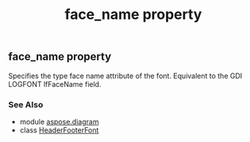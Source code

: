 ﻿---
title: face_name property
second_title: Aspose.Diagram for Python via .NET API References
description: 
type: docs
weight: 60
url: /python-net/aspose.diagram/headerfooterfont/face_name/
is_root: false
---

## face_name property


Specifies the type face name attribute of the font. Equivalent to the GDI LOGFONT lfFaceName field.

### See Also
* module [aspose.diagram](../../)
* class [HeaderFooterFont](/diagram/python-net/aspose.diagram/headerfooterfont)
